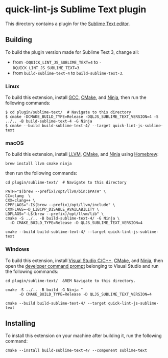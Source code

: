 # quick-lint-js Sublime Text plugin

This directory contains a plugin for the [Sublime Text editor].

## Building

To build the plugin version made for Sublime Text 3, change all:
  - from `-DQUICK_LINT_JS_SUBLIME_TEXT=4` to `-DQUICK_LINT_JS_SUBLIME_TEXT=3`.
  - from `build-sublime-text-4` to `build-sublime-text-3`.

### Linux

To build this extension, install [GCC], [CMake], and [Ninja], then run the
following commands:

    $ cd plugin/sublime-text/  # Navigate to this directory
    $ cmake -DCMAKE_BUILD_TYPE=Release -DQLJS_SUBLIME_TEXT_VERSION=4 -S ../.. -B build-sublime-text-4 -G Ninja 
    $ cmake --build build-sublime-text-4/ --target quick-lint-js-sublime-text

### macOS

To build this extension, install [LLVM], [CMake], and [Ninja] using [Homebrew]:

```shell
brew install llvm cmake ninja
```

then run the following commands:

```shell
cd plugin/sublime-text/  # Navigate to this directory

PATH="$(brew --prefix)/opt/llvm/bin:$PATH" \
CC=clang  \
CXX=clang++ \
CPPFLAGS="-I$(brew --prefix)/opt/llvm/include" \
CXXFLAGS=-D_LIBCPP_DISABLE_AVAILABILITY \
LDFLAGS="-L$(brew --prefix)/opt/llvm/lib" \
cmake -S ../.. -B build-sublime-text-4/ -G Ninja \
  -D CMAKE_BUILD_TYPE=Release -D QLJS_SUBLIME_TEXT_VERSION=4

cmake --build build-sublime-text-4/ --target quick-lint-js-sublime-text
```

### Windows

To build this extension, install [Visual Studio C/C++], [CMake], and [Ninja],
then open the [developer command prompt] belonging to Visual Studio and run the
following commands:

```batch
cd plugin/sublime-text/  &REM Navigate to this directory.

cmake -S ../.. -B build -G Ninja ^
      -D CMAKE_BUILD_TYPE=Release -D QLJS_SUBLIME_TEXT_VERSION=4

cmake --build build-sublime-text-4/ --target quick-lint-js-sublime-text
```

## Installing

To install this extension on your machine after building it, run the following
command:

```shell
cmake --install build-sublime-text-4/ --component sublime-text
```

[Sublime Text editor]: https://www.sublimetext.com/
[GCC]: https://gcc.gnu.org/
[LLVM]: https://llvm.org/
[Visual Studio C/C++]: https://visualstudio.microsoft.com/vs/features/cplusplus/
[CMake]: https://cmake.org/
[Ninja]: https://ninja-build.org/
[Homebrew]: https://brew.sh/
[developer command prompt]: https://docs.microsoft.com/en-us/cpp/build/building-on-the-command-line?view=msvc-160#developer_command_prompt_shortcuts
